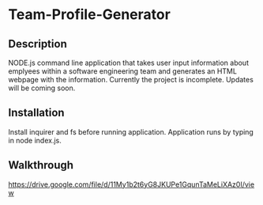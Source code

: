 # Team-Profile-Generator

## Description
NODE.js command line application that takes user input information about emplyees within a software engineering team and generates an HTML webpage with the information. 
Currently the project is incomplete. Updates will be coming soon.

## Installation
Install inquirer and fs before running application.
Application runs by typing in node index.js.

## Walkthrough

https://drive.google.com/file/d/11My1b2t6yG8JKUPe1GqunTaMeLiXAz0I/view

